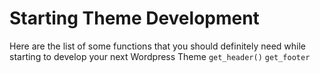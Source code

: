 # Starting Theme Development
Here are the list of some functions that you should definitely need while starting to develop your next Wordpress Theme
`get_header()`
`get_footer`